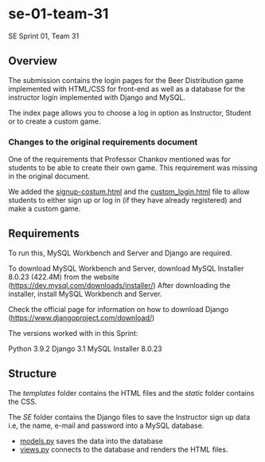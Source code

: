 # se-01-team-31

SE Sprint 01, Team 31

## Overview

The submission contains the login pages for the Beer Distribution game implemented with HTML/CSS for front-end as well as a database for the instructor login implemented with Django and MySQL.
 
 The index page allows you to choose a log in option as Instructor, Student or to create a custom game.
 
 ### Changes to the original requirements document

One of the requirements that Professor Chankov mentioned was for students to be able to create their own game. This requirement was missing in the original document. 

We added the [signup-costum.html](SE/template/signup-costum.html) and the [custom_login.html](SE/template/custom_login.html) file to allow students to either sign up or log in (if they have already registered) and make a custom game. 

## Requirements

To run this, MySQL Workbench  and Server and Django are required.

To download MySQL Workbench and Server, download MySQL Installer 8.0.23 (422.4M) from the website (https://dev.mysql.com/downloads/installer/)
After downloading the installer, install MySQL Workbench and Server.

Check the official page for information on how to download Django (https://www.djangoproject.com/download/)

The versions worked with in this Sprint:

Python 3.9.2
Django 3.1
MySQL Installer 8.0.23

## Structure

The *templates* folder contains the HTML files and the *static* folder contains the CSS. 

The *SE* folder contains the Django files to save the Instructor sign up data i.e, the name, e-mail and password into a MySQL database.

* [models.py](SE/SE/models.py) saves the data into the database
* [views.py](SE/SE/views.py) connects to the database and renders the HTML files.

